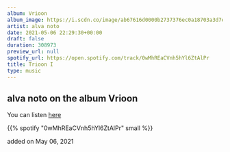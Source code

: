 ```yaml
---
album: Vrioon
album_image: https://i.scdn.co/image/ab67616d0000b2737376ec0a18703a3d7e5897a3
artist: alva noto
date: 2021-05-06 22:29:30+00:00
draft: false
duration: 308973
preview_url: null
spotify_url: https://open.spotify.com/track/0wMhREaCVnh5hYl6ZtAlPr
title: Trioon I
type: music
---
```



## alva noto on the album Vrioon

You can listen [here](https://open.spotify.com/track/0wMhREaCVnh5hYl6ZtAlPr)

{{% spotify "0wMhREaCVnh5hYl6ZtAlPr" small %}}

added on May 06, 2021